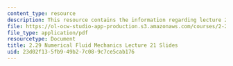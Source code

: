 ```yaml
---
content_type: resource
description: This resource contains the information regarding lecture 21 slides.
file: https://ol-ocw-studio-app-production.s3.amazonaws.com/courses/2-29-numerical-fluid-mechanics-spring-2015/23d02f135fb949b27c089c7ce5cab176_MIT2_29S15_Lecture21.pdf
file_type: application/pdf
resourcetype: Document
title: 2.29 Numerical Fluid Mechanics Lecture 21 Slides
uid: 23d02f13-5fb9-49b2-7c08-9c7ce5cab176
---
```

